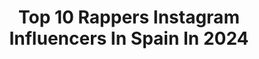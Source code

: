 ---
title: Top 10 Rappers Instagram Influencers In Spain In 2024
description: >-
  Find top rappers Instagram influencers in Spain in 2024. Most popular hashtags: #rapper #music #spain #singer.
platform: Instagram
hits: 21
text_top: Discover the best Instagram influencers on inBeat.
text_bottom: Our database has 21 Instagram influencers like this in Spain for you to pitch.
profiles:
  - username: "bigtobzsf"
    fullname: >-
      Big Tobz
    bio: >-
      Rapper | Songwriter | Actor #NEARLYQUIT OUT NOW
    location: "Spain"
    followers: 177679
    engagement: 244
    commentsToLikes: 0.026867
    id: ck5c6w1zk6bhh0i116w46j15s
    verified: true
    hashtags: "#cagecitylondon, #oursnottheirs, #togetherwearestronger, #nearlyquit"
  - username: "el_chojin_oficial"
    fullname: >-
      El Chojin
    bio: >-
      Hip Hop como forma de vida #elchojin #chojin Contratación: monica@elchojin.net Moan fang. Yebekuan Rapper 🎤 ¡¡NUEVO CANAL!! 👇🏾
    location: "Spain"
    followers: 333665
    engagement: 161
    commentsToLikes: 0.015632
    id: ck0w466gfx0h60i193eiaixhd
    verified: true
    hashtags: "#classic, #gentecontalento"
  - username: "mgkspainofficial"
    fullname: >-
      FAN ACCOUNT
    bio: >-
      🚨NOT IMPERSONATING MACHINE GUN KELLY🚨 🔹Daily spanish/english updates for rapper&actor MGK #27TourSpain🇪🇸 #HotelDiabloTourEurope ⬇️Our YouTube channel
    location: "Spain"
    followers: 19966
    engagement: 696
    commentsToLikes: 0.009889
    id: ck1354tbczpk20i19qcq9clzn
    verified: false
    hashtags: ""
  - username: "eleonoraalbrecht"
    fullname: >-
      Eleonora Albrecht
    bio: >-
      OARA 🎤🎧 Listen to my songs on Spotify🟢 Acting 🎬 @cdastudiodinardo 🇫🇷 @agents.associes ROMA- PARIS- LOS ANGELES
    location: "Spain"
    followers: 45144
    engagement: 74
    commentsToLikes: 0.056070
    id: ck5zkwcvrkac10i1488ixpzi5
    verified: false
    hashtags: "#indiemusic, #release, #sun, #outfitinspiration"
  - username: "__frasesderap__"
    fullname: >-
      FRASES DE RAP🔥
    bio: >-
      "Oprimir un sentimiento es matarte con el" 🖇️ 🌐MÁS EN NUESTRA WEB🌐
    location: "Spain"
    followers: 36586
    engagement: 519
    commentsToLikes: 0.002278
    id: ck6ubndz1alp30j71x602bxko
    verified: false
    hashtags: "#frases, #rapper, #batalla, #music"
  - username: "corinabrx"
    fullname: >-
      CORINA
    bio: >-
      ↠23 yrs | Switzerland ↠find me on Twitch, Youtube, TikTok 🎶 Sommernacht - OUT NOW ⬇️
    location: "Spain"
    followers: 18031
    engagement: 520
    commentsToLikes: 0.047445
    id: ck9wdfkpiffge0j7884a6k1qn
    verified: false
    hashtags: "#fitness, #streamer, #happy, #explore"
  - username: "mickmartz"
    fullname: >-
      Mick Martz
    bio: >-
      Music Entrepreneur. 🎵 "FROM MADRID TO THE WORLD” 📍Madrid-Paris-Dubái📍🇪🇸🇫🇷🇦🇪 Dj Manager: @wahshow 🎧 Dj Manager: @pandaclub.mad 🐼
    location: "Spain"
    followers: 31909
    engagement: 421
    commentsToLikes: 0.064847
    id: ck5hrkd9bv0e60i115j4xdadv
    verified: false
    hashtags: "#festival, #techhouse, #djlifestyle, #deephouse"
  - username: "neo2_magazine"
    fullname: >-
      NEO2
    bio: >-
      En la calle desde 1994. NEO2, la cabecera española que, como casi todo lo que es tendencia en el siglo XXI, nace en los años 90. #neo2 #neo2magazine
    location: "Spain"
    followers: 102329
    engagement: 129
    commentsToLikes: 0.085648
    id: ck0udch7viq6m0i19wf0n02ol
    verified: false
    hashtags: "#portrait, #neo2magazine, #neo2, #brutalism"
  - username: "compare.flow"
    fullname: >-
      compareflowoficial
    bio: >-
      𝙎𝙞𝙜𝙤 𝙝𝙖𝙘𝙞𝙚𝙣𝙙𝙤 𝙡𝙤 𝙙𝙚 𝙨𝙞𝙚𝙢𝙥𝙧𝙚... ᴍᴜʟᴛɪsʏʟʟᴀʙɪᴄ-ʀʜʏᴍᴇs! (𝐜𝐨𝐧𝐭𝐫𝐚𝐭𝐚𝐜𝐢𝐨𝐧𝐞𝐬: 𝐞𝐥𝐜𝐨𝐦𝐩𝐚𝐫𝐞𝐟𝐥𝐨𝐰@𝐠𝐦𝐚𝐢𝐥.𝐜𝐨𝐦 𝐨 𝐌𝐃 ) 👇ᴸᶦⁿᵏ ˢᶦᵍᵒ ʰᵃᶜᶦᵉⁿᵈᵒ ˡᵒ ᵈᵉ ˢᶦᵉᵐᵖʳᵉ👇
    location: "Spain"
    followers: 41877
    engagement: 569
    commentsToLikes: 0.022431
    id: ck5qarrdhhxb10i11o0rdc68e
    verified: false
    hashtags: "#rap, #multisil, #cocinandoskills, #90s"
  - username: "eddykew"
    fullname: >-
      Eddy Kew 🇩🇴 - ᑎᗩ  #𝟮𝟳𝗗𝗘𝗔𝗕𝗥𝗜𝗟🌏
    bio: >-
      🐺 | Coreografo INTERNACIONAL 🌏 (+14 países) | @agt Season 13th @darepublik| World Champion @officialhhi 🏆| 𝙍𝙖𝙥𝙚𝙧𝙤 🎤 | 𝟴 𝘔𝘪𝘭𝘭𝘰𝘯𝘦𝘴 𝘥𝘦 𝘷𝘪𝘦𝘸𝘴👇🏾
    location: "Spain"
    followers: 30872
    engagement: 486
    commentsToLikes: 0.102640
    id: ck6tp9uoqimij0j715bh2qqzc
    verified: false
    hashtags: "#viral, #dembow, #coreografia, #foryou"
---
